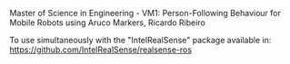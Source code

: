 Master of Science in Engineering - VM1: Person-Following Behaviour for Mobile Robots using Aruco Markers, Ricardo Ribeiro 

To use simultaneously with the "IntelRealSense" package available in: https://github.com/IntelRealSense/realsense-ros
